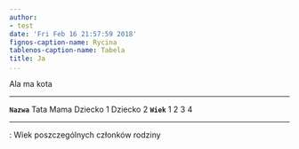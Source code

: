 ```yaml
---
author:
- test
date: 'Fri Feb 16 21:57:59 2018'
fignos-caption-name: Rycina
tablenos-caption-name: Tabela
title: Ja
...
```


Ala ma kota

  -------------- ------- ------- ------------ ------------
   **`Nazwa`**    Tata    Mama    Dziecko 1    Dziecko 2
    **`Wiek`**      1       2         3            4
  -------------- ------- ------- ------------ ------------

  : Wiek poszczególnych członków rodziny
